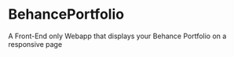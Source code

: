BehancePortfolio
================

A Front-End only Webapp that displays your Behance Portfolio on a responsive page
